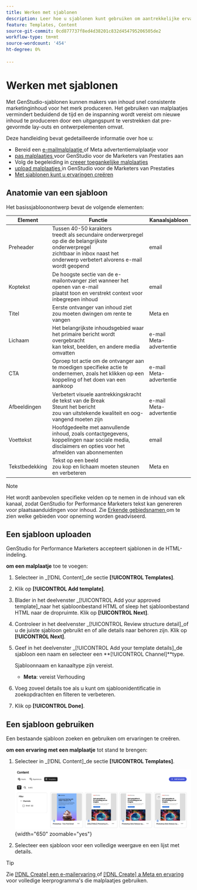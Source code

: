 ```yaml
---
title: Werken met sjablonen
description: Leer hoe u sjablonen kunt gebruiken om aantrekkelijke ervaringen te creëren in de Adobe GenStudio voor prestatie-keters.
feature: Templates, Content
source-git-commit: 0cd877737f8ed4d38201c832d454795206505de2
workflow-type: tm+mt
source-wordcount: '454'
ht-degree: 0%

---
```



# Werken met sjablonen

Met GenStudio-sjablonen kunnen makers van inhoud snel consistente marketinginhoud voor het merk produceren. Het gebruiken van malplaatjes vermindert beduidend de tijd en de inspanning wordt vereist om nieuwe inhoud te produceren door een uitgangspunt te verstrekken dat pre-gevormde lay-outs en ontwerpelementen omvat.

Deze handleiding bevat gedetailleerde informatie over hoe u:

* Bereid een [ e-mailmalplaatje ](email-template.md) of Meta advertentiemalplaatje voor
* [ pas malplaatjes ](customize-template.md) voor GenStudio voor de Marketers van Prestaties aan
* Volg de begeleiding in [ creeer toegankelijke malplaatjes ](accessibility-for-templates.md)
* [ upload malplaatjes ](#upload-a-template) in GenStudio voor de Marketers van Prestaties
* [Met sjablonen kunt u ervaringen creëren](#use-a-template)

## Anatomie van een sjabloon

Het basissjabloonontwerp bevat de volgende elementen:

| Element | Functie | Kanaalsjabloon |
| ------------ | ---------------------- | -------------------- |
| Preheader | Tussen 40-50 karakters <br> treedt als secundaire onderwerpregel op die de belangrijkste onderwerpregel <br> zichtbaar in inbox naast het onderwerp verbetert alvorens e-mail wordt geopend | email |
| Koptekst | De hoogste sectie van de e-mailontvanger ziet wanneer het openen van e-mail <br> plaatst toon en verstrekt context voor inbegrepen inhoud | email |
| Titel | Eerste ontvanger van inhoud ziet <br> zou moeten dwingen om rente te vangen | Meta en |
| Lichaam | Het belangrijkste inhoudsgebied waar het primaire bericht wordt overgebracht <br> kan tekst, beelden, en andere media omvatten | e-mail <br> Meta-advertentie |
| CTA | Oproep tot actie om de ontvanger aan te moedigen specifieke actie te ondernemen, zoals het klikken op een koppeling of het doen van een aankoop | e-mail <br> Meta-advertentie |
| Afbeeldingen | Verbetert visuele aantrekkingskracht <br> de tekst van de Break <br> Steunt het bericht <br> zou van uitstekende kwaliteit en oog-vangend moeten zijn | e-mail <br> Meta-advertentie |
| Voettekst | Hoofdgedeelte met aanvullende inhoud, zoals contactgegevens, koppelingen naar sociale media, disclaimers en opties voor het afmelden van abonnementen | email |
| Tekstbedekking | Tekst op een beeld <br> zou kop en lichaam moeten steunen en verbeteren | Meta en |

>[!NOTE]
>
>Het wordt aanbevolen specifieke velden op te nemen in de inhoud van elk kanaal, zodat GenStudio for Performance Marketers tekst kan genereren voor plaatsaanduidingen voor inhoud. Zie [ Erkende gebiedsnamen ](customize-template.md#recognized-field-names) om te zien welke gebieden voor opneming worden geadviseerd.

## Een sjabloon uploaden

GenStudio for Performance Marketers accepteert sjablonen in de HTML-indeling.

**om een malplaatje** toe te voegen:

1. Selecteer in _[!DNL Content]_de sectie **[!UICONTROL Templates]**.

1. Klik op **[!UICONTROL Add template]**.

1. Blader in het deelvenster _[!UICONTROL Add your approved template]_naar het sjabloonbestand HTML of sleep het sjabloonbestand HTML naar de dropruimte. Klik op **[!UICONTROL Next]**.

1. Controleer in het deelvenster _[!UICONTROL Review structure detail]_of u de juiste sjabloon gebruikt en of alle details naar behoren zijn. Klik op **[!UICONTROL Next]**.

1. Geef in het deelvenster _[!UICONTROL Add your template details]_de sjabloon een naam en selecteer een **[!UICONTROL Channel]**type.

   Sjabloonnaam en kanaaltype zijn vereist.

   * **Meta**: vereist Verhouding
   <!-- **Display ads**: requires Dimensions -->

1. Voeg zoveel details toe als u kunt om sjabloonidentificatie in zoekopdrachten en filteren te verbeteren.

1. Klik op **[!UICONTROL Done]**.

## Een sjabloon gebruiken

Een bestaande sjabloon zoeken en gebruiken om ervaringen te creëren.

**om een ervaring met een malplaatje** tot stand te brengen:

1. Selecteer in _[!DNL Content]_de sectie **[!UICONTROL Templates]**.

   ![ het malplaatjelijst van de Inhoud ](../../assets/content-templates.png){width="650" zoomable="yes"}

1. Selecteer een sjabloon voor een volledige weergave en een lijst met details.

>[!TIP]
>
>Zie [[!DNL Create]  een e-mailervaring ](/help/tutorials/create-email-experience.md) of [[!DNL Create]  a Meta en ervaring ](/help/tutorials/create-meta-ad.md) voor volledige leerprogramma&#39;s die malplaatjes gebruiken.
<!--  The create button in Content Template view does not work yet.
1. Click **[!UICONTROL Create Experience]** (paintbrush) from the upper right corner to use the template.
-->
